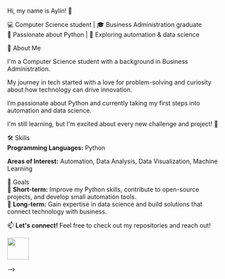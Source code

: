 Hi, my name is Aylin! 👋  

💻 Computer Science student | 🎓 Business Administration graduate  
🐍 Passionate about Python | 🌱 Exploring automation & data science  

🚀 About Me  

I'm a Computer Science student with a background in Business Administration. 

My journey in tech started with a love for 
problem-solving and curiosity about how technology can drive innovation. 

I’m passionate about Python and currently taking my first steps into automation and data science.  

I'm still learning, but I'm excited about every new challenge and project! 🚀 


🛠️ Skills  
**Programming Languages:** Python

**Areas of Interest:** Automation, Data Analysis, Data Visualization, Machine Learning

 🎯 Goals  
🌟 **Short-term:** Improve my Python skills, contribute to open-source projects, and develop small automation tools.  
🚀 **Long-term:** Gain expertise in data science and build solutions that connect technology with business.  

📫 **Let's connect!** Feel free to check out my repositories and reach out!

<img width='50' height= '50' src="https://cdn.jsdelivr.net/gh/devicons/devicon@latest/icons/python/python-original.svg" />

-->

